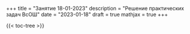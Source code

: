 +++
title = "Занятие 18-01-2023"
description = "Решение практических задач ВсОШ"
date = "2023-01-18"
draft = true
mathjax = true
+++

{{< toc-tree >}}
